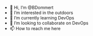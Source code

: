 - 👋 Hi, I’m @BDommert
- 👀 I’m interested in the outdoors
- 🌱 I’m currently learning DevOps
- 💞️ I’m looking to collaborate on DevOps
- 📫 How to reach me here

<!---
BDommert/BDommert is a ✨ special ✨ repository because its `README.md` (this file) appears on your GitHub profile.
You can click the Preview link to take a look at your changes.
--->
